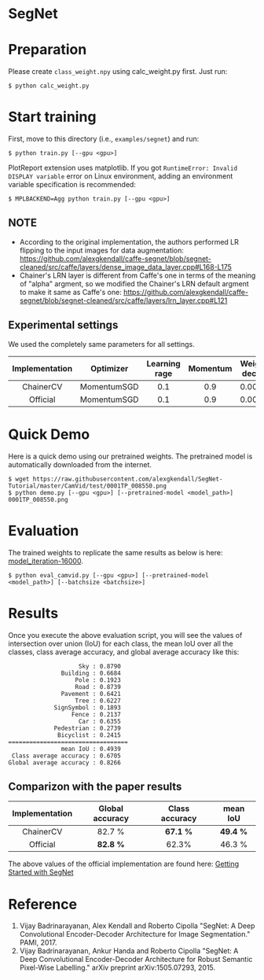 SegNet
======

# Preparation

Please create `class_weight.npy` using calc_weight.py first. Just run:

```
$ python calc_weight.py
```

# Start training

First, move to this directory (i.e., `examples/segnet`) and run:

```
$ python train.py [--gpu <gpu>]
```

PlotReport extension uses matplotlib. If you got `RuntimeError: Invalid DISPLAY variable` error on Linux environment, adding an environment variable specification is recommended:

```
$ MPLBACKEND=Agg python train.py [--gpu <gpu>]
```

## NOTE

- According to the original implementation, the authors performed LR flipping to the input images for data augmentation: https://github.com/alexgkendall/caffe-segnet/blob/segnet-cleaned/src/caffe/layers/dense_image_data_layer.cpp#L168-L175
- Chainer's LRN layer is different from Caffe's one in terms of the meaning of "alpha" argment, so we modified the Chainer's LRN default argment to make it same as Caffe's one: https://github.com/alexgkendall/caffe-segnet/blob/segnet-cleaned/src/caffe/layers/lrn_layer.cpp#L121

## Experimental settings

We used the completely same parameters for all settings.

| Implementation | Optimizer   | Learning rage | Momentum | Weight decay | Model code |
|:--------------:|:-----------:|:-------------:|:--------:|:------------:|:----------:|
| ChainerCV      | MomentumSGD | 0.1           | 0.9      | 0.0005       | [segnet_basic.py](https://github.com/chainer/chainercv/tree/master/chainercv/links/model/segnet/segnet_basic.py) |
| Official       | MomentumSGD | 0.1           | 0.9      | 0.0005       | [segnet_basic_train.prototxt](https://github.com/alexgkendall/SegNet-Tutorial/blob/master/Models/segnet_basic_train.prototxt) |

# Quick Demo

Here is a quick demo using our pretrained weights. The pretrained model is automatically downloaded from the internet.

```
$ wget https://raw.githubusercontent.com/alexgkendall/SegNet-Tutorial/master/CamVid/test/0001TP_008550.png
$ python demo.py [--gpu <gpu>] [--pretrained-model <model_path>] 0001TP_008550.png
```


# Evaluation

The trained weights to replicate the same results as below is here: [model_iteration-16000](https://www.dropbox.com/s/exas66necaqbxyw/model_iteration-16000).

```
$ python eval_camvid.py [--gpu <gpu>] [--pretrained-model <model_path>] [--batchsize <batchsize>]
```


# Results

Once you execute the above evaluation script, you will see the values of intersection over union (IoU) for each class, the mean IoU over all the classes, class average accuracy, and global average accuracy like this:

```
                    Sky : 0.8790
               Building : 0.6684
                   Pole : 0.1923
                   Road : 0.8739
               Pavement : 0.6421
                   Tree : 0.6227
             SignSymbol : 0.1893
                  Fence : 0.2137
                    Car : 0.6355
             Pedestrian : 0.2739
              Bicyclist : 0.2415
==================================
               mean IoU : 0.4939
 Class average accuracy : 0.6705
Global average accuracy : 0.8266
```

## Comparizon with the paper results

| Implementation | Global accuracy | Class accuracy | mean IoU   |
|:--------------:|:---------------:|:--------------:|:----------:|
| ChainerCV      | 82.7 %          | **67.1 %**     | **49.4 %** |
| Official       | **82.8 %**      | 62.3%          | 46.3 %     |

The above values of the official implementation are found here: [Getting Started with SegNet](http://mi.eng.cam.ac.uk/projects/segnet/tutorial.html)

# Reference

1. Vijay Badrinarayanan, Alex Kendall and Roberto Cipolla "SegNet: A Deep Convolutional Encoder-Decoder Architecture for Image Segmentation." PAMI, 2017.
2. Vijay Badrinarayanan, Ankur Handa and Roberto Cipolla "SegNet: A Deep Convolutional Encoder-Decoder Architecture for Robust Semantic Pixel-Wise Labelling." arXiv preprint arXiv:1505.07293, 2015.
